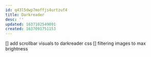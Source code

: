 ```yaml
---
id: q43l5dwp7moffjs4urtzuf4
title: Darkreader
desc: ''
updated: 1637102549091
created: 1637091751153
---
```



[] add scrollbar visuals to darkreader css
[] filtering images to max brightness
